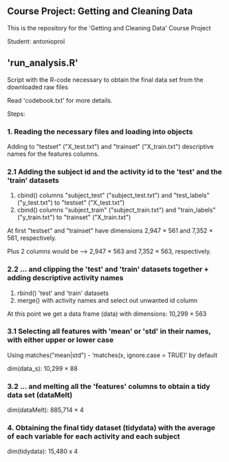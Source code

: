 ## Course Project: Getting and Cleaning Data
This is the repository for the 'Getting and Cleaning Data' Course Project

Student: antonioprol

## 'run_analysis.R'

Script with the R-code necessary to obtain the final data set from the downloaded raw files

Read 'codebook.txt' for more details.

Steps:

### 1. Reading the necessary files and loading into objects

Adding to "testset" ("X_test.txt") and "trainset" ("X_train.txt") descriptive names for the features columns.

### 2.1 Adding the subject id and the activity id to the 'test' and the 'train' datasets

1. cbind() columns "subject_test" ("subject_test.txt") and "test_labels" ("y_test.txt") to "testset" ("X_test.txt")
2. cbind() columns "subject_train" ("subject_train.txt") and "train_labels" ("y_train.txt") to "trainset" ("X_train.txt")

At first "testset" and "trainset" have dimensions 2,947 × 561 and 7,352 × 561, respectively.

Plus 2 columns would be --> 2,947 × 563 and 7,352 × 563, respectively.

### 2.2 ... and clipping the 'test' and 'train' datasets together + adding descriptive activity names

1. rbind() 'test' and 'train' datasets
2. merge() with activity names and select out unwanted id column

At this point we get a data frame (data) with dimensions: 10,299 × 563

### 3.1 Selecting all features with 'mean' or 'std' in their names, with either upper or lower case

Using matches("mean|std")  -  ‘matches(x, ignore.case = TRUE)’ by default

dim(data_s):  10,299 × 88

### 3.2 ... and melting all the 'features' columns to obtain a tidy data set (dataMelt)

dim(dataMelt): 885,714 × 4

### 4. Obtaining the final tidy dataset (tidydata) with the average of each variable for each activity and each subject

dim(tidydata): 15,480 x 4
